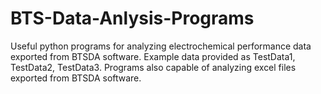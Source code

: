 # BTS-Data-Anlysis-Programs
Useful python programs for analyzing electrochemical performance data exported from BTSDA software.
Example data provided as TestData1, TestData2, TestData3.
Programs also capable of analyzing excel files exported from BTSDA software.
